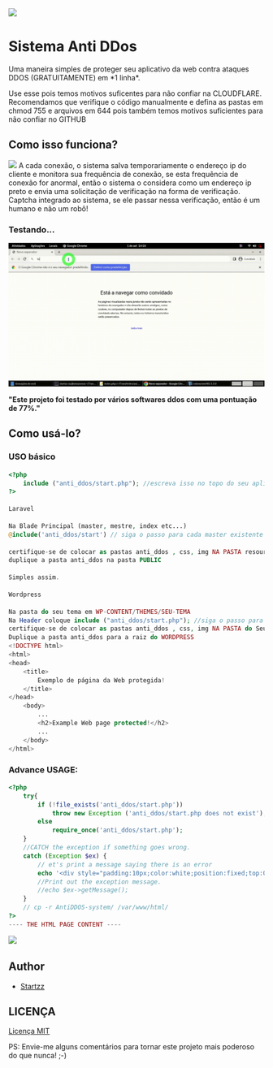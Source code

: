<img src="img/icone.png" >
<h1>Sistema Anti DDos</h1>
Uma maneira simples de proteger seu aplicativo da web contra ataques DDOS (GRATUITAMENTE) em *1 linha*.

Use esse pois temos motivos suficentes para não confiar na CLOUDFLARE.
Recomendamos que verifique o código manualmente e defina as pastas em chmod 755 e arquivos em 644 
pois também temos motivos suficientes para não confiar no GITHUB

## Como isso funciona?
<img src="img/icon.png" >
A cada conexão, o sistema salva temporariamente o endereço ip do cliente e monitora sua frequência de conexão, se esta frequência de conexão for anormal, então o sistema o considera como um endereço ip preto e envia uma solicitação de verificação na forma de verificação. Captcha integrado ao sistema, se ele passar nessa verificação, então é um humano e não um robô!

### Testando...
<img src="img/Antiddos.gif">

**"Este projeto foi testado por vários softwares ddos com uma pontuação de 77%."**
## Como usá-lo?

### USO básico
```php
<?php
	include ("anti_ddos/start.php"); //escreva isso no topo do seu aplicativo PHP e tudo está feito!!!
?>

Laravel

Na Blade Principal (master, mestre, index etc...)
@include('anti_ddos/start') // siga o passo para cada master existente user, admin, frontend etc...

certifique-se de colocar as pastas anti_ddos , css, img NA PASTA resources/views
duplique a pasta anti_ddos na pasta PUBLIC

Simples assim.

Wordpress

Na pasta do seu tema em WP-CONTENT/THEMES/SEU-TEMA
Na Header coloque include ("anti_ddos/start.php"); //siga o passo para admin etc...
certifique-se de colocar as pastas anti_ddos , css, img NA PASTA do Seu tema
Duplique a pasta anti_ddos para a raiz do WORDPRESS
<!DOCTYPE html>
<html>
<head>
	<title>
		Exemplo de página da Web protegida!
	</title>
</head>
	<body>
		...
		<h2>Example Web page protected!</h2>
		...
	</body>
</html>
```

### Advance USAGE:
```php
<?php
	try{
		if (!file_exists('anti_ddos/start.php'))
			throw new Exception ('anti_ddos/start.php does not exist');
		else
			require_once('anti_ddos/start.php'); 
	} 
	//CATCH the exception if something goes wrong.
	catch (Exception $ex) {
		// et's print a message saying there is an error
		echo '<div style="padding:10px;color:white;position:fixed;top:0;left:0;width:100%;background:black;text-align:center;">The <a href="https://github.com/sanix-darker/antiddos-system" target="_blank">"AntiDDOS System"</a> failed to load properly on this Web Site, please de-comment the \'catch Exception\' to see what happening!</div>';
		//Print out the exception message.
		//echo $ex->getMessage();
	}
	// cp -r AntiDDOS-system/ /var/www/html/
?>
---- THE HTML PAGE CONTENT ----
```
<img src="img/ddos_.PNG">

## Author

- [Startzz](https://github.com/startzzbrasil)

## LICENÇA

[Licença MIT](https://github.com/startzzbrasil/sistema-anti-ddos-php-laravel-wordpress/blob/master/LICENSE)

PS: Envie-me alguns comentários para tornar este projeto mais poderoso do que nunca! ;-)


